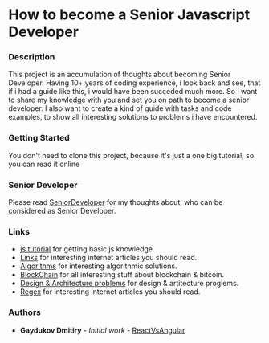 # How to become a Senior Javascript Developer


### Description
This project is an accumulation of thoughts about becoming Senior Developer.
Having 10+ years of coding experience, i look back and see, that if i had a guide like this, i would have been succeded much more.
So i want to share my knowledge with you and set you on path to become a senior developer.
I also want to create a kind of guide with tasks and code examples, to show all interesting solutions to problems i have encountered.

### Getting Started

You don't need to clone this project, because it's just a one big tutorial, so you can read it online

### Senior Developer

Please read [SeniorDeveloper](https://github.com/dgaydukov/how-to-become-a-senior-js-developer/blob/master/SeniorDeveloper.md) for my thoughts about, who can be considered as Senior Developer.

### Links

* [js tutorial](https://github.com/dgaydukov/how-to-become-a-senior-js-developer/blob/master/js-tutorial.md) for getting basic js knowledge.
* [Links](https://github.com/dgaydukov/how-to-become-a-senior-js-developer/blob/master/links.md) for interesting internet articles you should read.
* [Algorithms](https://github.com/dgaydukov/how-to-become-a-senior-js-developer/tree/master/algorithm/README.md) for interesting algorithmic solutions.
* [BlockChain](https://github.com/dgaydukov/how-to-become-a-senior-js-developer/tree/master/blockchain/README.md) for all interesting stuff about blockchain & bitcoin.
* [Design & Architecture problems](https://github.com/dgaydukov/how-to-become-a-senior-js-developer/tree/master/design/README.md) for design & artitecture proglems.
* [Regex](https://github.com/dgaydukov/how-to-become-a-senior-js-developer/blob/master/regex/README.md) for interesting internet articles you should read.


### Authors

* **Gaydukov Dmitiry** - *Initial work* - [ReactVsAngular](https://github.com/dgaydukov/react-vs-angular)